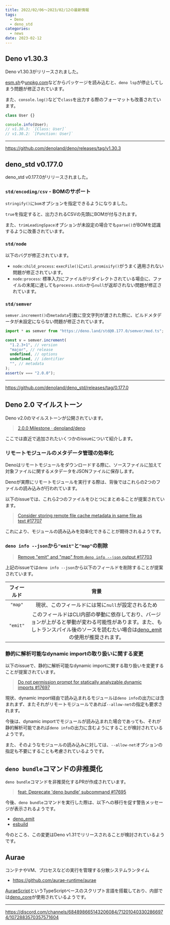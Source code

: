 ```yaml
---
title: 2022/02/06〜2023/02/12の最新情報
tags:
  - Deno
  - deno_std
categories:
  - news
date: 2023-02-12
---
```


## Deno v1.30.3

Deno v1.30.3がリリースされました。

[esm.sh](https://github.com/ije/esm.sh)や[unpkg.com](https://unpkg.com/)などからパッケージを読み込むと、`deno lsp`が停止してしまう問題が修正されています。

また、`console.log()`などで`class`を出力する際のフォーマットも改善されています。

```javascript
class User {}

console.info(User);
// v1.30.3: `[Class: User]`
// v1.30.2: `[Function: User]`
```

---

https://github.com/denoland/deno/releases/tag/v1.30.3

## deno_std v0.177.0

deno_std v0.177.0がリリースされました。

### `std/encoding/csv` - BOMのサポート

`stringify()`に`bom`オプションを指定できるようになりました。

`true`を指定すると、出力されるCSVの先頭にBOMが付与されます。

また、`trimLeadingSpace`オプションが未設定の場合でも`parse()`がBOMを認識するように改善されています。

### `std/node`

以下のバグが修正されています。

- `node:child_process`: `execFile()`に`util.promisify()`がうまく適用されない問題が修正されています。
- `node:process`: 標準入力にファイルがリダイレクトされている場合に、ファイルの末尾に達しても`process.stdin`から`null`が返却されない問題が修正されています。

### `std/semver`

`semver.increment()`の`metadata`引数に空文字列が渡された際に、ビルドメタデータが未設定にならない問題が修正されています。
        
```typescript
import * as semver from "https://deno.land/std@0.177.0/semver/mod.ts";

const v = semver.increment(
  "1.2.3+1", // version
  "major", // release
  undefined, // options
  undefined, // identifier
  "", // metadata
);
assert(v === "2.0.0");
```
---        

https://github.com/denoland/deno_std/releases/tag/0.177.0

## Deno 2.0 マイルストーン

Deno v2.0のマイルストーンが公開されています。

> [2.0.0 Milestone · denoland/deno](https://github.com/denoland/deno/milestone/26)

ここでは直近で追加されたいくつかのissueについて紹介します。

### リモートモジュールのメタデータ管理の効率化

Denoはリモートモジュールをダウンロードする際に、ソースファイルに加えて対象ファイルに関するメタデータをJSONファイルに保存します。

Denoが実際にリモートモジュールを実行する際は、背後ではこれらの2つのファイルの読み込みが行われています。

以下のissueでは、これら2つのファイルをひとつにまとめることが提案されています。

> [Consider storing remote file cache metadata in same file as text #17707](https://github.com/denoland/deno/issues/17707)

これにより、モジュールの読み込みを効率化できることが期待されるようです。

### `deno info --json`から`"emit"`と`"map"`の削除

> [Remove "emit" and "map" from `deno info --json` output #17703](https://github.com/denoland/deno/issues/17703)

上記のissueでは`deno info --json`から以下のフィールドを削除することが提案されています。

|フィールド|背景|
|:---:|:---:|
|`"map"`|現状、このフィールドには常に`null`が設定されるため|
|`"emit"`|このフィールドはCLI内部の挙動に依存しており、バージョンが上がると挙動が変わる可能性があります。また、もしトランスパイル後のソースを読むたい場合は[deno_emit](https://github.com/denoland/deno_emit)の使用が推奨されます。|

### 静的に解析可能なdynamic importの取り扱いに関する変更

以下のissueで、静的に解析可能なdynamic importに関する取り扱いを変更することが提案されています。

> [Do not permission prompt for statically analyzable dynamic imports #17697](https://github.com/denoland/deno/issues/17697)

現状、dynamic import経由で読み込まれるモジュールは`deno info`の出力には含まれまず、またそれがリモートモジュールであれば`--allow-net`の指定も要求されます。

今後は、dynamic importでモジュールが読み込まれた場合であっても、それが静的解析可能であれば`deno info`の出力に含むようにすることが検討されているようです。

また、そのようなモジュールの読み込みに対しては、`--allow-net`オプションの指定も不要にすることも考慮されているようです。

## `deno bundle`コマンドの非推奨化

`deno bundle`コマンドを非推奨化するPRが作成されています。

> [feat: Deprecate 'deno bundle' subcommand #17695](https://github.com/denoland/deno/pull/17695)

今後、`deno bundle`コマンドを実行した際は、以下への移行を促す警告メッセージが表示されるようです。

* [deno_emit](https://github.com/denoland/deno_emit)
* [esbuild](https://github.com/lucacasonato/esbuild_deno_loader)

今のところ、この変更はDeno v1.31でリリースされることが検討されているようです。

## Aurae

コンテナやVM、プロセスなどの実行を管理する分散システムランタイム

* https://github.com/aurae-runtime/aurae

[AuraeScript](https://github.com/aurae-runtime/aurae/blob/v0.1.0-aa.1/docs/auraescript/index.md)というTypeScriptベースのスクリプト言語を搭載しており、内部では[deno_core](https://github.com/denoland/deno/tree/v1.30.3/core)が使用されているようです。

---

https://discord.com/channels/684898665143206084/712010403302866974/1072883570357571604
